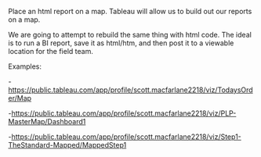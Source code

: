 Place an html report on a map. Tableau will allow us to build out our reports on a map. 

We are going to attempt to rebuild the same thing with html code. The ideal is to run a BI report, save it as html/htm, and then post it to a viewable location for the field team. 

Examples: 

-https://public.tableau.com/app/profile/scott.macfarlane2218/viz/TodaysOrder/Map 

-https://public.tableau.com/app/profile/scott.macfarlane2218/viz/PLP-MasterMap/Dashboard1

-https://public.tableau.com/app/profile/scott.macfarlane2218/viz/Step1-TheStandard-Mapped/MappedStep1
